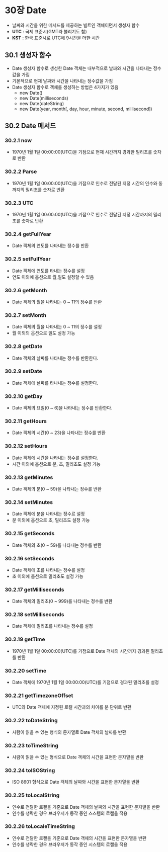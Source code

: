 # 30장 Date
- 날짜와 시간을 위한 메서드를 제공하는 빌트인 객체이면서 생성자 함수
- **UTC** : 국제 표준시(GMT라 불리기도 함)
- **KST** : 한국 표준시로 UTC에 9시간을 더한 시간

## 30.1 생성자 함수
- Date 생성자 함수로 생성한 Date 객체는 내부적으로 날짜와 시간을 나타내는 정수값을 가짐
- 기본적으로 현재 날짜와 시간을 나타내는 정수값을 가짐
- Date 생성자 함수로 객체를 생성하는 방법은 4가지가 있음
  - new Date()
  - new Date(milliseconds)
  - new Date(dateString)
  - new Date(year, month[, day, hour, minute, second, millisecond])

## 30.2 Date 메서드
### 30.2.1 now
- 1970년 1월 1일 00:00:00(UTC)을 기점으로 현재 시간까지 경과한 밀리초를 숫자로 반환

### 30.2.2 Parse
- 1970년 1월 1일 00:00:00(UTC)을 기점으로 인수로 전달된 지정 시간의 인수와 동까지의 밀리초를 숫자로 반환

### 30.2.3 UTC
- 1970년 1월 1일 00:00:00(UTC)을 기점으로 인수로 전달된 지정 시간까지의 밀리초를 숫자로 반환

### 30.2.4 getFullYear
- Date 객체의 연도를 나타내는 정수를 반환

### 30.2.5 setFullYear
- Date 객체에 연도를 타내는 정수를 설정
- 연도 이외에 옵션으로 월,일도 설정할 수 있음

### 30.2.6 getMonth
- Date 객체의 월을 나타내는 0 ~ 11의 정수를 반환

### 30.2.7 setMonth
- Date 객체의 월을 나타내는 0 ~ 11의 정수를 설정
- 월 이외의 옵션으로 일도 설정 가능

### 30.2.8 getDate
- Date 객체의 날짜를 나타내는 정수를 반환한다.

### 30.2.9 setDate
- Date 객체에 날짜를 타나내는 정수를 설정한다.

### 30.2.10 getDay
- Date 객체의 요일(0 ~ 6)을 나타내는 정수를 반환한다.

### 30.2.11 getHours
- Date 객체의 시간(0 ~ 23)을 나타내는 정수를 반환

### 30.2.12 setHours
- Date 객체에 시간을 나타내는 정수를 설정한다.
- 시간 이외에 옵션으로 분, 초, 밀리초도 설정 가능

### 30.2.13 getMinutes
- Date 객체의 분(0 ~ 59)을 나타내는 정수를 반환

### 30.2.14 setMinutes
- Date 객체에 분을 나타내는 정수르 설정
- 분 이외에 옵션으로 초, 밀리초도 설정 가능

### 30.2.15 getSeconds
- Date 객체의 초(0 ~ 59)를 나타내는 정수를 반환

### 30.2.16 setSeconds
- Date 객체에 초를 나타내는 정수를 설정
- 초 이외에 옵션으로 밀리초도 설정 가능

### 30.2.17 getMilliseconds
- Date 객체의 밀리초(0 ~ 999)를 나타내는 정수를 반환

### 30.2.18 setMilliseconds
- Date 객체에 밀리초를 나타내는 정수를 설정

### 30.2.19 getTime
- 1970년 1월 1일 00:00:00(UTC)를 기점으로 Date 객체의 시간까지 경과된 밀리초를 반환

### 30.2.20 setTime
- Date 객체에 1970년 1월 1일 00:00:00(UTC)를 기점으로 경과된 밀리초를 설정

### 30.2.21 getTimezoneOffset
- UTC와 Date 객체에 지정된 로캘 시간과의 차이를 분 단위로 반환

### 30.2.22 toDateString
- 사람이 읽을 수 있는 형식의 문자열로 Date 객체의 날짜를 반환

### 30.2.23 toTimeString
- 사람이 읽을 수 있는 형식으로 Date 객체의 시간을 표현한 문자열을 반환

### 30.2.24 toISOString
- ISO 8601 형식으로 Date 객체의 날짜와 시간을 표현한 문자열을 반환

### 30.2.25 toLocalString
- 인수로 전달한 로캘을 기준으로 Date 객체의 날짜와 시간을 표현한 문자열을 반환
- 인수를 생략한 경우 브라우저가 동작 중인 스스템의 로캘을 적용

### 30.2.26 toLocaleTimeString
- 인수로 전달한 로캘을 기준으로 Date 객체의 시간을 표현한 문자열을 반환
- 인수를 생략한 경우 브라우저가 동작 중인 시스템의 로캘을 적용